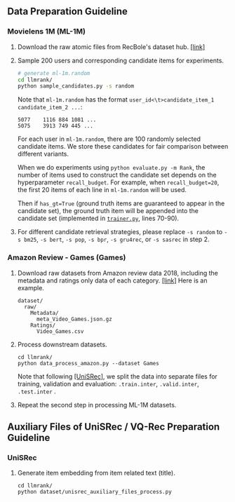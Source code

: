 ## Data Preparation Guideline

### Movielens 1M (ML-1M)

1. Download the raw atomic files from RecBole's dataset hub. [[link]](https://github.com/RUCAIBox/RecSysDatasets)
2. Sample 200 users and corresponding candidate items for experiments.
    ```bash
    # generate ml-1m.random
    cd llmrank/
    python sample_candidates.py -s random
    ```

    Note that `ml-1m.random` has the format `user_id<\t>candidate_item_1 candidate_item_2 ...`:
    ```
    5077	1116 884 1081 ...
    5075	3913 749 445 ...
    ```
    For each user in `ml-1m.random`, there are 100 randomly selected candidate items. We store these candidates for fair comparison between different variants.

    When we do experiments using `python evaluate.py -m Rank`, the number of items used to construct the candidate set depends on the hyperparameter `recall_budget`. For example, when `recall_budget=20`, the first 20 items of each line in `ml-1m.random` will be used.

    Then if `has_gt=True` (ground truth items are guaranteed to appear in the candidate set), the ground truth item will be appended into the candidate set (implemented in [`trainer.py`](../trainer.py), lines 70-90).

3. For different candidate retrieval strategies, please replace `-s random` to `-s bm25`, `-s bert`, `-s pop`, `-s bpr`, `-s gru4rec`, or `-s sasrec` in step 2.

### Amazon Review - Games (Games)

1. Download raw datasets from Amazon review data 2018, including the metadata and ratings only data of each category. [[link]](https://nijianmo.github.io/amazon/index.html)
Here is an example.
    ```
    dataset/
      raw/
        Metadata/
          meta_Video_Games.json.gz
        Ratings/
          Video_Games.csv
    ```
2. Process downstream datasets.
    ```
    cd llmrank/
    python data_process_amazon.py --dataset Games
    ```
    Note that following [[UniSRec]](https://github.com/RUCAIBox/UniSRec), we split the data into separate files for training, validation and evaluation: `.train.inter`, `.valid.inter`, `.test.inter` .

3. Repeat the second step in processing ML-1M datasets.

## Auxiliary Files of UniSRec / VQ-Rec Preparation Guideline

### UniSRec

1. Generate item embedding from item related text (title).
    ```
    cd llmrank/
    python dataset/unisrec_auxiliary_files_process.py
    ```
